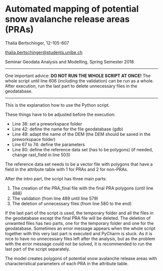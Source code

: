 # Automated mapping of potential snow avalanche release areas (PRAs)

Thalia Bertschinger, 12-105-607

thalia.bertschinger@students.unibe.ch

Seminar Geodata Analysis and Modelling, Spring Semester 2018

-----------------

One important advice: __DO NOT RUN THE WHOLE SCRIPT AT ONCE!__
The whole script until line 606 (including the validation) can be run as a whole.
After execution, run the last part to delete unnecessary files in the geodatabase.

-----------------


This is the explanation how to use the Python script.

These things have to be adjusted before the execution:
* Line 38: set a preworkspace folder
* Line 42: define the name for the file geodatabase (gdb)
* Line 49: adapt the name of the DEM (the DEM should be saved in the preworkspace folder)
* Line 67 to 74: define the parameters
* Line 80: define the reference data set (has to be polygons) (if needed, change rast_field in line 503)

The reference data set needs to be a vector file with polygons that have a field in the attribute table with 1 for PRAs and 2 for non-PRAs.

After the intro part, the script has three main parts: 
1. The creation of the PRA_final file with the final PRA polygons (until line 488)
2. The validation (from line 489 until line 579)
3. The deletion of unnecessary files (from line 580 to the end)

If the last part of the script is used, the temporary folder and all the files in the geodatabase except the final PRA file will be deleted.
The deletion of unwanted files has two parts, one for the temporary folder and one for the geodatabase.
Sometimes an error message appears when the whole script together with this very last part is executed and PyCharm is stuck.
As it is nice to have no unnecessary files left after the analysis, but as the problem with the error message could not be solved, it is recommended to run the last part of the script separately.

The model creates polygons of potential snow avalanche release areas with characteristical parameters of each PRA in the attribute table.